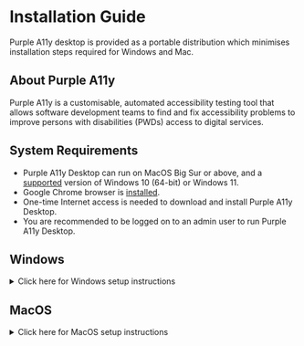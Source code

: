 # Installation Guide

Purple A11y desktop is provided as a portable distribution which minimises installation steps required for Windows and Mac.

## About Purple A11y

Purple A11y is a customisable, automated accessibility testing tool that allows software development teams to find and fix accessibility problems to improve persons with disabilities (PWDs) access to digital services.

## System Requirements

* Purple A11y Desktop can run on MacOS Big Sur or above, and a [supported](https://learn.microsoft.com/en-us/windows/release-health/supported-versions-windows-client) version of Windows 10 (64-bit) or Windows 11.
* Google Chrome browser is [installed](https://www.google.com/chrome).
* One-time Internet access is needed to download and install Purple A11y Desktop.
* You are recommended to be logged on to an admin user to run Purple A11y Desktop.

## Windows

<details>
    <summary>Click here for Windows setup instructions </summary>

### Download Purple A11y Desktop Windows

* Download [purple-a11y-desktop-windows.zip](https://github.com/GovTechSG/purple-a11y-desktop/releases/latest/download/purple-a11y-desktop-windows.zip)
* Double-click the downloaded zip file. Extract the contents of the zip file with a right-click and choosing “Extract All” in the context menu.

### Run Purple A11y Desktop Windows

* Double-click the extracted Purple-A11y-Setup.exe file.
* If you see "Windows protected your PC" prompt as shown below, click "More info" and "Run anyway".
    
    <img width="787" alt="Windows protected your PC prompt" src="https://github.com/GovTechSG/purple-a11y-desktop/assets/2021525/6ec34301-26ce-41a5-9648-53d36e9198af">

* Follow the on-screen instructions to complete the setup process.
* Run Purple A11y Desktop from the Windows start menu.
* Purple A11y will start setting up. This process may take up to 5 minutes.

</details>

## MacOS

<details>
    <summary>Click here for MacOS setup instructions </summary>

### Download Purple A11y desktop MacOS

* Download [purple-a11y-desktop-macos.zip](https://github.com/GovTechSG/purple-a11y-desktop/releases/latest/download/purple-a11y-desktop-macos.zip).
* If Purple A11y app does not appear in your Downloads folder, double-click the Purple A11y file.

> Tip: To extract files in Mac, double-click on `purple-a11y-desktop-macos.zip` file, which is usually saved to your Downloads folder. A new app `Purple A11y` with the a11y icon will appear.  Drag or move `Purple A11y` app to your Applications folder for easy access.

### Run Purple A11y Desktop MacOS

* Double-click Purple A11y then click "Open" in the pop-up menu.
* Purple A11y will start setting up. This process may take up to 5 minutes.

</details>
